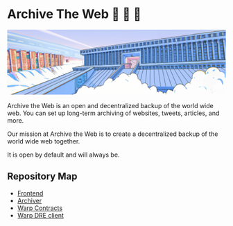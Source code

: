 # Archive The Web :open_book: :newspaper: :scroll:

![library](https://github.com/archivetheweb/.github/blob/main/profile/library.png?raw=true)

Archive the Web is an open and decentralized backup of the world wide web. You can set up long-term archiving of websites, tweets, articles, and more.

Our mission at Archive the Web is to create a decentralized backup of the world wide web together.

It is open by default and will always be.

## Repository Map

- [Frontend](https://github.com/archivetheweb/archivetheweb)
- [Archiver](https://github.com/archivetheweb/archiver)
- [Warp Contracts](https://github.com/archivetheweb/warp-contracts-rust)
- [Warp DRE client](https://github.com/archivetheweb/warp_dre)
